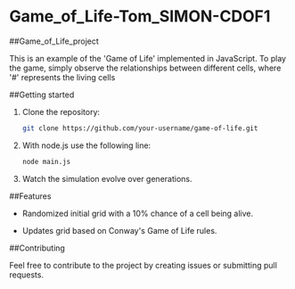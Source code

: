 # Game_of_Life-Tom_SIMON-CDOF1
##Game_of_Life_project

This is an example of the 'Game of Life' implemented in JavaScript. To play the game, simply observe the relationships between different cells, where '#' represents the living cells

##Getting started 

1. Clone the repository:
   ```bash
   git clone https://github.com/your-username/game-of-life.git

2. With node.js use the following line:
    ```bash
   node main.js

4. Watch the simulation evolve over generations.


##Features

- Randomized initial grid with a 10% chance of a cell being alive.

- Updates grid based on Conway's Game of Life rules.

##Contributing

Feel free to contribute to the project by creating issues or submitting pull requests.
